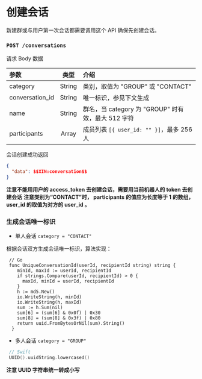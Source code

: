 # 创建会话

新建群或与用户第一次会话都需要调用这个 API 确保先创建会话。

### `POST /conversations`

请求 Body 数据

| 参数 | 类型 | 介绍 |
| :----- | :----: | :---- |
| category | String | 类别，取值为 "GROUP" 或 "CONTACT" |
| conversation_id | String | 唯一标识，参见下文生成 |
| name | String | 群名，当 category 为 "GROUP" 时有效，最大 512 字符 |
| participants | Array | 成员列表 ```[{ user_id: "" }]```，最多 256 人 |

会话创建成功返回

```json
{
  "data": $$XIN:conversation$$
}
```

**注意不能用用户的 access_token 去创建会话，需要用当前机器人的 token 去创建会话**
**注意类别为“CONTACT”时， participants 的值应为长度等于 1 的数组，user_id 的取值为对方的 user_id 。**
### 生成会话唯一标识

- 单人会话 `category = "CONTACT"`

根据会话双方生成会话唯一标识，算法实现：

```golang
 // Go
 func UniqueConversationId(userId, recipientId string) string {
    minId, maxId := userId, recipientId
    if strings.Compare(userId, recipientId) > 0 {
      maxId, minId = userId, recipientId
    }
    h := md5.New()
    io.WriteString(h, minId)
    io.WriteString(h, maxId)
    sum := h.Sum(nil)
    sum[6] = (sum[6] & 0x0f) | 0x30
    sum[8] = (sum[8] & 0x3f) | 0x80
    return uuid.FromBytesOrNil(sum).String()
  }
```

- 多人会话 `category = "GROUP"`

```Swift
 // Swift
 UUID().uuidString.lowercased()
```
**注意 UUID 字符串统一转成小写**
